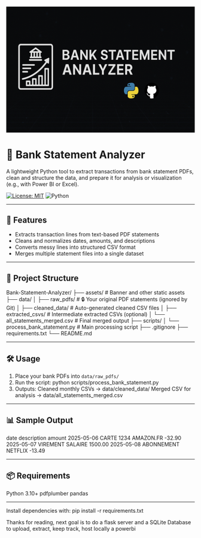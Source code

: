<p align="center">
  <img src="assets/banner.png" alt="Bank Statement Analyzer Banner" />
</p>

# 🧾 Bank Statement Analyzer

A lightweight Python tool to extract transactions from bank statement PDFs, clean and structure the data, and prepare it for analysis or visualization (e.g., with Power BI or Excel).

[![License: MIT](https://img.shields.io/badge/License-MIT-green.svg)](LICENSE)
![Python](https://img.shields.io/badge/python-3.10%2B-blue)

---

## 🚀 Features

- Extracts transaction lines from text-based PDF statements
- Cleans and normalizes dates, amounts, and descriptions
- Converts messy lines into structured CSV format
- Merges multiple statement files into a single dataset

---

## 📂 Project Structure

Bank-Statement-Analyzer/
├── assets/ # Banner and other static assets
├── data/
│ ├── raw_pdfs/ # 🔒 Your original PDF statements (ignored by Git)
│ ├── cleaned_data/ # Auto-generated cleaned CSV files
│ ├── extracted_csvs/ # Intermediate extracted CSVs (optional)
│ └── all_statements_merged.csv # Final merged output
├── scripts/
│ └── process_bank_statement.py # Main processing script
├── .gitignore
├── requirements.txt
└── README.md

---

## 🛠️ Usage

1. Place your bank PDFs into `data/raw_pdfs/`
2. Run the script:
python scripts/process_bank_statement.py
3. Outputs:
Cleaned monthly CSVs → data/cleaned_data/
Merged CSV for analysis → data/all_statements_merged.csv

---

## 📊 Sample Output
date	description	amount
2025-05-06	CARTE 1234 AMAZON.FR	-32.90
2025-05-07	VIREMENT SALAIRE	1500.00
2025-05-08	ABONNEMENT NETFLIX	-13.49

---

## 📦 Requirements
Python 3.10+
pdfplumber
pandas

---

Install dependencies with:
pip install -r requirements.txt

Thanks for reading, next goal is to do a flask server and a SQLite Database to upload, extract, keep track, host locally a powerbi
